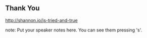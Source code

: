##  Thank You

http://shannon.io/js-tried-and-true

note:
    Put your speaker notes here.
    You can see them pressing 's'.
